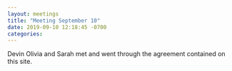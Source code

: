```yaml
---
layout: meetings
title: "Meeting September 10"
date: 2019-09-10 12:18:45 -0700
categories: 
---
```

Devin Olivia and Sarah met and went through the agreement contained on this site. 
